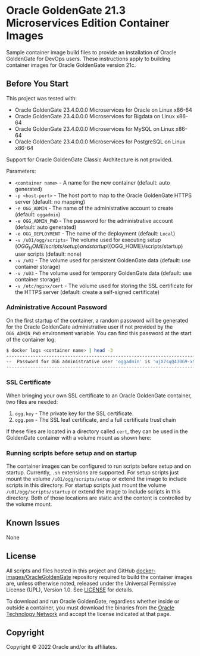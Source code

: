 <!--- app-name: Apache Kafka -->

# Oracle GoldenGate 21.3 Microservices Edition Container Images

Sample container image build files to provide an installation of Oracle GoldenGate for DevOps users.
These instructions apply to building container images for Oracle GoldenGate version 21c.

## Before You Start

This project was tested with:

* Oracle GoldenGate 23.4.0.0.0 Microservices for Oracle on Linux x86-64
* Oracle GoldenGate 23.4.0.0.0 Microservices for Bigdata on Linux x86-64
* Oracle GoldenGate 23.4.0.0.0 Microservices for MySQL on Linux x86-64
* Oracle GoldenGate 23.4.0.0.0 Microservices for PostgreSQL on Linux x86-64

Support for Oracle GoldenGate Classic Architecture is not provided.

Parameters:

* `<container name>`   - A name for the new container (default: auto generated)
* `-p <host-port>`     - The host port to map to the Oracle GoldenGate HTTPS server (default: no mapping)
* `-e OGG_ADMIN`       - The name of the administrative account to create (default: `oggadmin`)
* `-e OGG_ADMIN_PWD`   - The password for the administrative account (default: auto generated)
* `-e OGG_DEPLOYMENT`  - The name of the deployment (default: `Local`)
* `-v /u01/ogg/scripts`- The volume used for executing setup (${OGG_HOME}/scripts/setup) and startup (${OGG_HOME}/scripts/startup) user scripts (default: none)
* `-v /u02`            - The volume used for persistent GoldenGate data (default: use container storage)
* `-v /u03`            - The volume used for temporary GoldenGate data (default: use container storage)
* `-v /etc/nginx/cert` - The volume used for storing the SSL certificate for the HTTPS server (default: create a self-signed certificate)


### Administrative Account Password

On the first startup of the container, a random password will be generated for the Oracle GoldenGate administrative user if not provided by the `OGG_ADMIN_PWD` environment variable. You can find this password at the start of the container log:

```sh
$ docker logs <container name> | head -3
----------------------------------------------------------------------------------
--  Password for OGG administrative user 'oggadmin' is 'ujX7sqQ430G9-xSlr'
----------------------------------------------------------------------------------
```

### SSL Certificate

When bringing your own SSL certificate to an Oracle GoldenGate container, two files are needed:

1. `ogg.key` - The private key for the SSL certificate.
1. `ogg.pem` - The SSL leaf certificate, and a full certificate trust chain

If these files are located in a directory called `cert`, they can be used in the GoldenGate container with a volume mount as shown here:


### Running scripts before setup and on startup
The container images can be configured to run scripts before setup and on startup. Currently, `.sh` extensions are supported. For setup scripts just mount the volume `/u01/ogg/scripts/setup` or extend the image to include scripts in this directory. For startup scripts just mount the volume `/u01/ogg/scripts/startup` or extend the image to include scripts in this directory. Both of those locations are static and the content is controlled by the volume mount.


## Known Issues

None

## License

All scripts and files hosted in this project and GitHub [docker-images/OracleGoldenGate](../) repository required to build the container images are, unless otherwise noted, released under the Universal Permissive License (UPL), Version 1.0.  See [LICENSE](/LICENSE) for details.

To download and run Oracle GoldenGate, regardless whether inside or outside a container, you must download the binaries from the [Oracle Technology Network](http://www.oracle.com/technetwork/middleware/goldengate/downloads/index.html) and accept the license indicated at that page.

## Copyright

Copyright &copy; 2022 Oracle and/or its affiliates.
